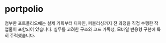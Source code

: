 # portpolio
첨부한 포트폴리오에는 실제 기획부터 디자인, 퍼블리싱까지 전 과정을 직접 수행한 작업물이 포함되어 있습니다. 실무를 고려한 구조와 코드 가독성, 모바일 반응형 구현에 특히 주력했습니다.
